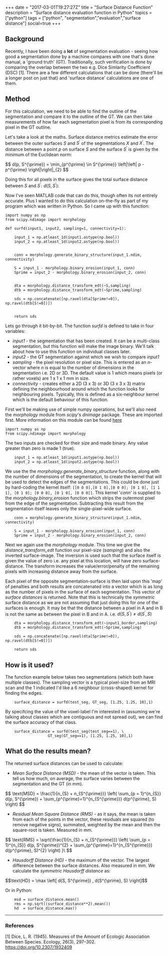 +++
date = "2017-03-01T19:27:27Z"
title = "Surface Distance Function"
description = "Surface distance evaluation function in Python"
topics = ["python"]
tags = ["python", "segmentation","evaluation","surface distance"]
social=true
+++

## Background
Recently, I have been doing a **lot** of segmentation evaluation - seeing how good a segmentation done by a machine compares with one that's done manual, a 'ground truth' (GT). Traditionally, such verification is done by comparing the overlap between the two e.g. Dice Simlarity Coefficient (DSC) [1]. There are a few different calculations that can be done (there'll be a longer post on just that) and 'surface distance' calculations are one of them.

## Method
For this calculation, we need to be able to find the outline of the segmentation and compare it to the outline of the GT. We can then take measurements of how far each segmentation pixel is from its corresponding pixel in the GT outline.

Let's take a look at the maths. Surface distance metrics estimate the error between the outer surfaces $S$ and $S^{\prime}$ of the segmentations $X$ and $X^{\prime}$. The distance between a point $p$ on surface $S$ and the surface $S^{\prime}$ is given by the minimum of the Euclidean norm:

<div>$$ d(p, S^{\prime}) = \min_{p^{\prime} \in S^{\prime}} \left|\left| p - p^{\prime} \right|\right|_{2} $$</div>

Doing this for all pixels in the surface gives the total surface distance between $S$ and $S^{\prime}$: $d(S, S^{\prime})$:


Now I've seen MATLAB code that can do this, though often its not entirely accurate. Plus I wanted to do this calculation on-the-fly as part of my program which was written in Python. So I came up with this function:

<pre><code class="python"
>import numpy as np
from scipy.ndimage import morphology

def surfd(input1, input2, sampling=1, connectivity=1):
    
    input_1 = np.atleast_1d(input1.astype(np.bool))
    input_2 = np.atleast_1d(input2.astype(np.bool))
    

    conn = morphology.generate_binary_structure(input_1.ndim, connectivity)

    S = input_1 - morphology.binary_erosion(input_1, conn)
    Sprime = input_2 - morphology.binary_erosion(input_2, conn)

    
    dta = morphology.distance_transform_edt(~S,sampling)
    dtb = morphology.distance_transform_edt(~Sprime,sampling)
    
    sds = np.concatenate([np.ravel(dta[Sprime!=0]), np.ravel(dtb[S!=0])])
       
    
    return sds
</code></pre>

Lets go through it bit-by-bit. The function _surfd_ is defined to take in four variables:

* _input1_ - the segmentation that has been created. It can be a multi-class segmentation, but this function will make the image binary. We'll talk about how to use this function on individual classes later.
* _input2_ - the GT segmentation against which we wish to compare _input1_
* _sampling_ - the pixel resolution or pixel size. This is entered as an _n_-vector where _n_ is equal to the number of dimensions in the segmentation i.e. 2D or 3D. The default value is 1 which means pixels (or rather voxels) are 1 x 1 x 1 mm in size.
* _connectivity_ - creates either a 2D (3 x 3) or 3D (3 x 3 x 3) matrix defining the neighbourhood around which the function looks for neighbouring pixels. Typically, this is defined as a six-neighbour kernel which is the default behaviour of this function.

First we'll be making use of simple numpy operations, but we'll also need the _morphology_ module from _scipy_'s _dnimage_ package. These are imported first. More information on this module can be found [here](https://docs.scipy.org/doc/scipy-0.18.1/reference/ndimage.html "Scipy _ndimage_ package")

<pre><code class="python"
>import numpy as np
from scipy.ndimage import morphology
</code></pre>

The two inputs are checked for their size and made binary. Any value greater than zero is made 1 (true).

<pre><code class="python"
>    input_1 = np.atleast_1d(input1.astype(np.bool))
    input_2 = np.atleast_1d(input2.astype(np.bool))
</code></pre>

We use the the _morphology.generate\_binary\_structure_ function, along with the number of dimensions of the segmentation, to create the kernel that will be used to detect the edges of the segmentations. This could be done just by hard-coding the kernel itself: `[[0 0 0],[0 1 0],[0 0 0]; [0 1 0], [1 1 1], [0 1 0]; [0 0 0], [0 1 0], [0 0 0]]`. This kernel '_conn_' is supplied to the _morphology.binary\_erosion_ function which strips the outermost pixel from the edge of the segmentation. Subtracting this result from the segmentation itself leaves only the single-pixel-wide surface.

<pre><code class="python"
>    conn = morphology.generate_binary_structure(input_1.ndim, connectivity)

    S = input_1 - morphology.binary_erosion(input_1, conn)
    Sprime = input_2 - morphology.binary_erosion(input_2, conn)
</code></pre>

Next we again use the _morphology_ module. This time we give the _distance\_transform\_edt_ function our pixel-size (_samping_) and also the inverted surface-image. The inversion is used such that the surface itself is given the value of zero i.e. any pixel at this location, will have zero surface-distance. The transform increases the value/error/penalty of the remaining pixels with increasing distance away from the surface.

Each pixel of the opposite segmentation-surface is then laid upon this 'map' of penalties and both results are concatenated into a vector which is as long as the number of pixels in the surface of each segmentation. This vector of _surface distances_ is returned. Note that this is technically the _symmetric_ surface distance as we are not assuming that just doing this for _one_ of the surfaces is enough. It may be that the distance between a pixel in A and in B is not the same as between the pixel in B and in A. i.e. $d(S, S^{\prime}) \neq d(S^{\prime}, S)$

<pre><code class="python"
>    dta = morphology.distance_transform_edt(~input1_border,sampling)
    dtb = morphology.distance_transform_edt(~Sprime,sampling)
    
    sds = np.concatenate([np.ravel(dta[Sprime!=0]), np.ravel(dtb[S!=0])])
        
    return sds
</code></pre>

## How is it used?
The function example below takes two segmentations (which both have multiple classes). The sampling vector is a typical pixel-size from an MRI scan and the 1 indicated I'd like a 6 neighbour (cross-shaped) kernel for finding the edges.

<pre><code class="python"
>    surface_distance = surfd(test_seg, GT_seg, [1.25, 1.25, 10],1)
</code></pre>

By specifcing the value of the voxel-label I'm interested in (assuming we're talking about classes which are contiguous and not spread out), we can find the surface accuracy of that class.

<pre><code class="python"
>    surface_distance = surfd(test_seg(test_seg==1), \
    		       GT_seg(GT_seg==1), [1.25, 1.25, 10],1)
</code></pre>

## What do the results mean?
The returned surface distances can be used to calculate:

* _Mean Surface Distance (MSD)_ - the mean of the vector is taken. This tell us how much, on average, the surface varies between the segmentation and the GT (in mm).  

<div>$$ 	\text{MSD} = \frac{1}{n_{S} + n_{S^{\prime}}} \left( \sum_{p = 1}^{n_{S}} d(p, S^{\prime}) + \sum_{p^{\prime}=1}^{n_{S^{\prime}}} d(p^{\prime}, S) \right) $$ </div>

* _Residual Mean Square Distance (RMS)_ - as it says, the mean is taken from each of the points in the vector, these residuals are squared (to remove negative signs), summated, weighted by the mean and then the square-root is taken. Measured in mm.  

<div>$$ \text{RMS} = \sqrt{\frac{1}{n_{S} + n_{S^{\prime}}} \left( \sum_{p = 1}^{n_{S}} d(p, S^{\prime})^{2} + \sum_{p^{\prime}=1}^{n_{S^{\prime}}} d(p^{\prime}, S)^{2} \right) }\ $$</div>

* _Hausdorff Distance (HD)_ - the maximum of the vector. The largest difference between the surface distances. Also measured in mm. We calculate the _symmetric Hausdorff distance_ as:  

<div>$$\text{HD} = \max \left[ d(S, S^{\prime}) , d(S^{\prime}, S) \right]$$</div>

Or in Python:
<pre><code class="python"
>    msd = surface_distance.mean()
    rms = np.sqrt((surface_distance**2).mean())
    hd  = surface_distance.max()
</code></pre>

---
### References

[1] 	Dice, L. R. (1945). Measures of the Amount of Ecologic Association Between Species. Ecology, 26(3), 297–302. https://doi.org/10.2307/1932409